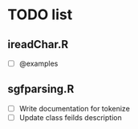 # TODO list #

## ireadChar.R ##

- [ ] @examples

## sgfparsing.R ##

- [ ] Write documentation for tokenize
- [ ] Update class feilds description
